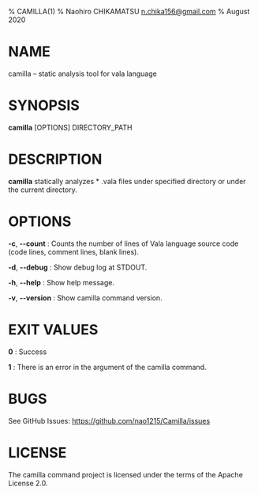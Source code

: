 % CAMILLA(1)
% Naohiro CHIKAMATSU <n.chika156@gmail.com>
% August 2020

# NAME

camilla –  static analysis tool for vala language

# SYNOPSIS

**camilla** [OPTIONS] DIRECTORY_PATH

# DESCRIPTION
**camilla** statically analyzes * .vala files under specified directory or under the current directory.

# OPTIONS
**-c**, **--count**
:   Counts the number of lines of Vala language source code (code lines, comment lines, blank lines).

**-d**, **--debug**
:   Show debug log at STDOUT.

**-h**, **--help**
:   Show help message.

**-v**, **--version**
:   Show camilla command version.

# EXIT VALUES
**0**
:   Success

**1**
:   There is an error in the argument of the camilla command.

# BUGS
See GitHub Issues: https://github.com/nao1215/Camilla/issues

# LICENSE
The camilla command project is licensed under the terms of the Apache License 2.0.
